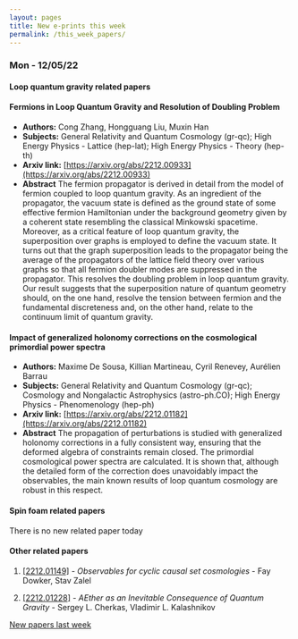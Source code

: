 ```yaml
---
layout: pages
title: New e-prints this week
permalink: /this_week_papers/
---
```




### Mon - 12/05/22

#### Loop quantum gravity related papers

#### **Fermions in Loop Quantum Gravity and Resolution of Doubling Problem**
 - **Authors:** Cong Zhang, Hongguang Liu, Muxin Han
 - **Subjects:** General Relativity and Quantum Cosmology (gr-qc); High Energy Physics - Lattice (hep-lat); High Energy Physics - Theory (hep-th)
 - **Arxiv link:** [https://arxiv.org/abs/2212.00933](https://arxiv.org/abs/2212.00933)
 - **Abstract**
 The fermion propagator is derived in detail from the model of fermion coupled to loop quantum gravity. As an ingredient of the propagator, the vacuum state is defined as the ground state of some effective fermion Hamiltonian under the background geometry given by a coherent state resembling the classical Minkowski spacetime. Moreover, as a critical feature of loop quantum gravity, the superposition over graphs is employed to define the vacuum state. It turns out that the graph superposition leads to the propagator being the average of the propagators of the lattice field theory over various graphs so that all fermion doubler modes are suppressed in the propagator. This resolves the doubling problem in loop quantum gravity. Our result suggests that the superposition nature of quantum geometry should, on the one hand, resolve the tension between fermion and the fundamental discreteness and, on the other hand, relate to the continuum limit of quantum gravity. 

#### **Impact of generalized holonomy corrections on the cosmological  primordial power spectra**
 - **Authors:** Maxime De Sousa, Killian Martineau, Cyril Renevey, Aurélien Barrau
 - **Subjects:** General Relativity and Quantum Cosmology (gr-qc); Cosmology and Nongalactic Astrophysics (astro-ph.CO); High Energy Physics - Phenomenology (hep-ph)
 - **Arxiv link:** [https://arxiv.org/abs/2212.01182](https://arxiv.org/abs/2212.01182)
 - **Abstract**
 The propagation of perturbations is studied with generalized holonomy corrections in a fully consistent way, ensuring that the deformed algebra of constraints remain closed. The primordial cosmological power spectra are calculated. It is shown that, although the detailed form of the correction does unavoidably impact the observables, the main known results of loop quantum cosmology are robust in this respect. 

#### Spin foam related papers

There is no new related paper today 



#### Other related papers

1. [[2212.01149]](https://arxiv.org/abs/2212.01149) - *Observables for cyclic causal set cosmologies* - Fay Dowker, Stav Zalel

1. [[2212.01228]](https://arxiv.org/abs/2212.01228) - *AEther as an Inevitable Consequence of Quantum Gravity* - Sergey L. Cherkas, Vladimir L. Kalashnikov






[New papers last week]({{site.url}}/archived/weekly/pre-prints/2022/12/05/archived_weekly_papers.html)